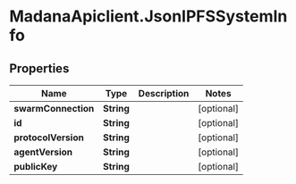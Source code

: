 # MadanaApiclient.JsonIPFSSystemInfo

## Properties

Name | Type | Description | Notes
------------ | ------------- | ------------- | -------------
**swarmConnection** | **String** |  | [optional] 
**id** | **String** |  | [optional] 
**protocolVersion** | **String** |  | [optional] 
**agentVersion** | **String** |  | [optional] 
**publicKey** | **String** |  | [optional] 


